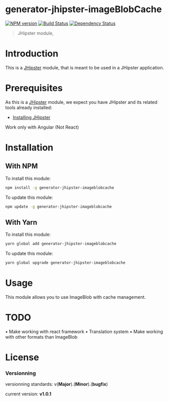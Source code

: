 # generator-jhipster-imageBlobCache

[![NPM version][npm-image]][npm-url] [![Build Status][github-actions-image]][github-actions-url] [![Dependency Status][daviddm-image]][daviddm-url]

> JHipster module,

# Introduction

This is a [JHipster](https://www.jhipster.tech/) module, that is meant to be used in a JHipster application.

# Prerequisites

As this is a [JHipster](https://www.jhipster.tech/) module, we expect you have JHipster and its related tools already installed:

- [Installing JHipster](https://www.jhipster.tech/installation/)

Work only with Angular (Not React)

# Installation

## With NPM

To install this module:

```bash
npm install -g generator-jhipster-imageblobcache
```

To update this module:

```bash
npm update -g generator-jhipster-imageblobcache
```

## With Yarn

To install this module:

```bash
yarn global add generator-jhipster-imageblobcache
```

To update this module:

```bash
yarn global upgrade generator-jhipster-imageblobcache
```

# Usage

This module allows you to use ImageBlob with cache management.

# TODO

• Make working with react framework
• Translation system
• Make working with other formats than ImageBlob

# License

[npm-image]: https://img.shields.io/npm/v/generator-jhipster-imageBlobIndexation.svg
[npm-url]: https://npmjs.org/package/generator-jhipster-imageBlobIndexation
[github-actions-image]: https://github.com/maximelordey/generator-jhipster-imageBlobIndexation/workflows/Build/badge.svg
[github-actions-url]: https://github.com/maximelordey/generator-jhipster-imageBlobIndexation/actions
[daviddm-image]: https://david-dm.org/maximelordey/generator-jhipster-imageBlobIndexation.svg?theme=shields.io
[daviddm-url]: https://david-dm.org/maximelordey/generator-jhipster-imageBlobIndexation

### Versionning

versionning standards: v(__Major__).(__Minor__).(__bugfix__)

current version: __v1.0.1__
